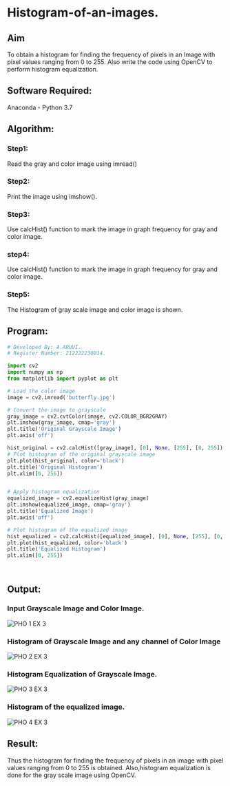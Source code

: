 # Histogram-of-an-images.
## Aim
To obtain a histogram for finding the frequency of pixels in an Image with pixel values ranging from 0 to 255. Also write the code using OpenCV to perform histogram equalization.

## Software Required:
Anaconda - Python 3.7

## Algorithm:
### Step1:
Read the gray and color image using imread()

### Step2:
Print the image using imshow().



### Step3:
Use calcHist() function to mark the image in graph frequency for gray and color image.

### step4:
Use calcHist() function to mark the image in graph frequency for gray and color image.

### Step5:
The Histogram of gray scale image and color image is shown.


## Program:
```python
# Developed By: A.ARUVI.
# Register Number: 212222230014.

import cv2
import numpy as np
from matplotlib import pyplot as plt

# Load the color image
image = cv2.imread('butterfly.jpg')

# Convert the image to grayscale
gray_image = cv2.cvtColor(image, cv2.COLOR_BGR2GRAY)
plt.imshow(gray_image, cmap='gray')
plt.title('Original Grayscale Image')
plt.axis('off')

hist_original = cv2.calcHist([gray_image], [0], None, [255], [0, 255])
# Plot histogram of the original grayscale image
plt.plot(hist_original, color='black')
plt.title('Original Histogram')
plt.xlim([0, 256])


# Apply histogram equalization
equalized_image = cv2.equalizeHist(gray_image)
plt.imshow(equalized_image, cmap='gray')
plt.title('Equalized Image')
plt.axis('off')

# Plot histogram of the equalized image
hist_equalized = cv2.calcHist([equalized_image], [0], None, [255], [0, 255])
plt.plot(hist_equalized, color='black')
plt.title('Equalized Histogram')
plt.xlim([0, 255])




```
## Output:
### Input Grayscale Image and Color Image.
![PHO 1 EX 3](https://github.com/user-attachments/assets/296cba44-d0c7-4982-b886-f37bcc242944)


### Histogram of Grayscale Image and any channel of Color Image
![PHO 2 EX 3 ](https://github.com/user-attachments/assets/9c31ff56-1e29-4fd1-93d4-8330b466599a)



### Histogram Equalization of Grayscale Image.

![PHO 3 EX 3](https://github.com/user-attachments/assets/8257115e-96b0-4caa-8653-bbfd7b963b01)

### Histogram of the equalized image.

![PHO 4 EX 3](https://github.com/user-attachments/assets/b834c6e1-fda2-4c16-8141-d6578421b079)

## Result: 
Thus the histogram for finding the frequency of pixels in an image with pixel values ranging from 0 to 255 is obtained. Also,histogram equalization is done for the gray scale image using OpenCV.
